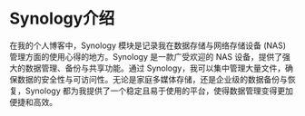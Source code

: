# Synology介绍

在我的个人博客中，Synology 模块是记录我在数据存储与网络存储设备 (NAS) 管理方面的使用心得的地方。Synology 是一款广受欢迎的 NAS 设备，提供了强大的数据管理、备份与共享功能。通过 Synology，我可以集中管理大量文件，确保数据的安全性与可访问性。无论是家庭多媒体存储，还是企业级的数据备份与恢复，Synology 都为我提供了一个稳定且易于使用的平台，使得数据管理变得更加便捷和高效。
